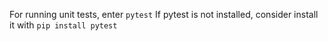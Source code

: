 For running unit tests, enter ```pytest```
If pytest is not installed, consider install it with ```pip install pytest```
